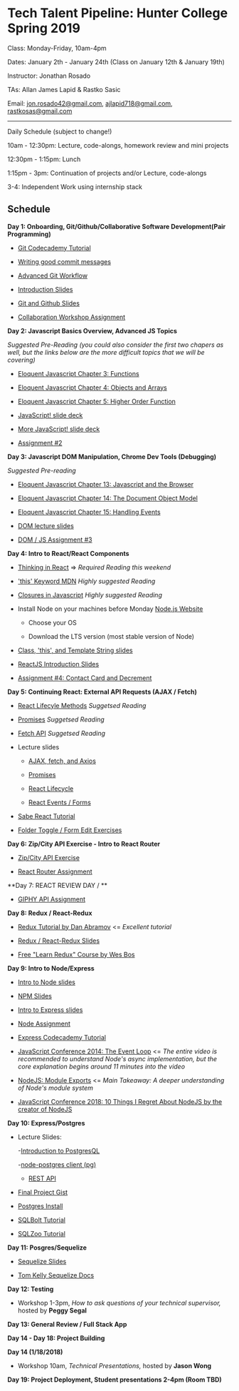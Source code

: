 # Tech Talent Pipeline: Hunter College Spring 2019

Class: Monday-Friday, 10am-4pm

Dates: January 2th - January 24th (Class on January 12th & January 19th)

Instructor: Jonathan Rosado

TAs: Allan James Lapid & Rastko Sasic

Email: jon.rosado42@gmail.com, ajlapid718@gmail.com, rastkosas@gmail.com

---

Daily Schedule (subject to change!)

10am - 12:30pm: Lecture, code-alongs, homework review and mini projects

12:30pm - 1:15pm: Lunch

1:15pm - 3pm: Continuation of projects and/or Lecture, code-alongs

3-4: Independent Work using internship stack

## Schedule

**Day 1: Onboarding, Git/Github/Collaborative Software Development(Pair Programming)**

- [Git Codecademy Tutorial](https://www.codecademy.com/learn/learn-git)

- [Writing good commit messages](https://medium.com/compass-true-north/writing-good-commit-messages-fc33af9d6321)

- [Advanced Git Workflow](https://www.atlassian.com/git/tutorials/comparing-workflows)

- [Introduction Slides](https://drive.google.com/file/d/1SkMvmSwW7QXIPzGCCCt7-KmMkw96jnls/view?usp=sharing)

- [Git and Github Slides](https://drive.google.com/file/d/1L_XvhD7U_n3Fttp8Q_v-M8B6v3IlTjv4/view?usp=sharing)

- [Collaboration Workshop Assignment](https://docs.google.com/document/d/1K94PRD-EN19PtFY7T7ao0JZ0cyKkAlMEjMZ8_VyfTNk/edit?usp=sharing)

**Day 2: Javascript Basics Overview, Advanced JS Topics**

 _Suggested Pre-Reading (you could also consider the first two chapers as well, but the links below are the more difficult topics that we will be covering)_

- [Eloquent Javascript Chapter 3: Functions](http://eloquentjavascript.net/03_functions.html)

- [Eloquent Javascript Chapter 4: Objects and Arrays](http://eloquentjavascript.net/04_data.html)

- [Eloquent Javascript Chapter 5: Higher Order Function](http://eloquentjavascript.net/05_higher_order.html)

- [JavaScript! slide deck](https://drive.google.com/file/d/1JL2pjlW0np5sxY8uKLQdU_W8vd3PPXdM/view?usp=sharing)

- [More JavaScript! slide deck](https://drive.google.com/file/d/1RAYPYLNmtDRqLy1bBFuDxpqsiOnYOpRg/view?usp=sharing)

- [Assignment #2](https://docs.google.com/document/d/1EezLzZk3OmCEF6GICIngtiU1NggznZtyYA4bsqjg5fo/edit#heading=h.oooip3m3scyd)

**Day 3: Javascript DOM Manipulation, Chrome Dev Tools (Debugging)**

_Suggested Pre-reading_

- [Eloquent Javascript Chapter 13: Javascript and the Browser](http://eloquentjavascript.net/13_browser.html)

- [Eloquent Javascript Chapter 14: The Document Object Model](http://eloquentjavascript.net/14_dom.html)

- [Eloquent Javascript Chapter 15: Handling Events](http://eloquentjavascript.net/15_event.html)

- [DOM lecture slides](https://drive.google.com/file/d/14MVz8KCMbsi46oKaegnnYDVasrXy2NGT/view?usp=sharing)

- [DOM / JS Assignment #3](https://drive.google.com/drive/u/0/my-drive)

**Day 4: Intro to React/React Components**

- [Thinking in React](https://reactjs.org/docs/thinking-in-react.html) => _Required Reading this weekend_

- ['this' Keyword MDN](https://developer.mozilla.org/en-US/docs/Web/JavaScript/Reference/Operators/this) _Highly suggested Reading_

- [Closures in Javascript](https://developer.mozilla.org/en-US/docs/Web/JavaScript/Closures) _Highly suggested Reading_

- Install Node on your machines before Monday [Node.js Website](https://nodejs.org/en/download/)

  - Choose your OS

  - Download the LTS version (most stable version of Node)

- [Class, 'this', and Template String slides](https://drive.google.com/file/d/1CnEmIPZNK1W4nQoc-GHQJHafvGPLkvOt/view?usp=sharing)

- [ReactJS Introduction Slides](https://drive.google.com/file/d/1BBC8z_kuZ-PT0WmGeDbgM9AmZr2IOPrE/view?usp=sharing)

- [Assignment #4: Contact Card and Decrement](https://docs.google.com/document/d/1oU4kDA9WtbauADOgWV-2EZPPV-SirW1p2RTWsWMZxh8/edit?usp=sharing)

**Day 5: Continuing React: External API Requests (AJAX / Fetch)**

- [React Lifecyle Methods](https://reactjs.org/docs/state-and-lifecycle.html) _Suggetsed Reading_

- [Promises](https://developer.mozilla.org/en-US/docs/Web/JavaScript/Reference/Global_Objects/Promise) _Suggetsed Reading_

- [Fetch API](https://developer.mozilla.org/en-US/docs/Web/API/Fetch_API) _Suggetsed Reading_

- Lecture slides

  - [AJAX, fetch, and Axios](https://drive.google.com/file/d/1xMVz85U_cwgEqjynGaEMfwT_JNYbI1E6/view?usp=sharing)

  - [Promises](https://drive.google.com/file/d/1xVo6kagZiOvdXexzT7ujiIXZTFC2ov0F/view?usp=sharing)

  - [React Lifecycle](https://drive.google.com/file/d/1n_wwOKf6cjvAQPYK7Z0P3qN_mRw82ozY/view?usp=sharing)

  - [React Events / Forms](https://drive.google.com/file/d/1HXGVusEsJjIVsYaMyscbwiLwggMphV2s/view?usp=sharing)

 - [Sabe React Tutorial](https://sabe.io/tutorials/getting-started-with-react)

 - [Folder Toggle / Form Edit Exercises](https://drive.google.com/file/d/1mvHB2VZf7pXEBoHdcft_5rTlKcv24Vs-/view?usp=sharing)


**Day 6: Zip/City API Exercise - Intro to React Router**

- [Zip/City API Exercise](https://gist.github.com/johnnybee4e/4cb228365742aaf50e8ff51728cd9c4b)

- [React Router Assignment](https://gist.github.com/ajLapid718/0a95c08420ea645735bac88113928f63)

**Day 7: REACT REVIEW DAY / **

- [GIPHY API Assignment](https://gist.github.com/johnnybee4e/9cc6d702f8771a7909b6ad97a79ef60b)

**Day 8: Redux / React-Redux**

- [Redux Tutorial by Dan Abramov](https://egghead.io/courses/getting-started-with-redux) <= _Excellent tutorial_

- [Redux / React-Redux Slides](https://drive.google.com/file/d/1_dnQBpqwaz4OFRi9MBZfVLgflmiiRqJW/view?usp=sharing)

- [Free "Learn Redux" Course by Wes Bos](https://learnredux.com/)

**Day 9: Intro to Node/Express**

- [Intro to Node slides](https://drive.google.com/file/d/1C9unBMKGkQSTRIJxp57Djne49t_GJDyk/view?usp=sharing)

- [NPM Slides](https://drive.google.com/file/d/1Y2fovo740KCzjqZo46kPeKU7403BtimH/view?usp=sharing)

- [Intro to Express slides](https://drive.google.com/file/d/1ro-gLIoVBapGHXQnNKqPrVyud0Zq-zRu/view?usp=sharing)

- [Node Assignment](https://gist.github.com/johnnybee4e/d0b230a30e1323dd06155f951da5c803)

- [Express Codecademy Tutorial](https://www.codecademy.com/learn/learn-express)

- [JavaScript Conference 2014: The Event Loop](https://www.youtube.com/watch?v=8aGhZQkoFbQ&feature=youtu.be&t=676) <= _The entire video is recommended to understand Node's async implementation, but the core explanation begins around 11 minutes into the video_

- [NodeJS: Module Exports](https://www.sitepoint.com/understanding-module-exports-exports-node-js/) <= _Main Takeaway: A deeper understanding of Node's module system_

- [JavaScript Conference 2018: 10 Things I Regret About NodeJS by the creator of NodeJS](https://www.youtube.com/watch?v=M3BM9TB-8yA&vl=en)

**Day 10: Express/Postgres**

- Lecture Slides:

  -[Introduction to PostgresQL](https://drive.google.com/file/d/1lrJMJQ6sIN9Xk0AImzOgTKkXh741VI3p/view?usp=sharing)
  
  -[node-postgres client (pg)](https://drive.google.com/file/d/1m-xlhm4QL93bxWvYsR0MVhF13a9USEXH/view?usp=sharing)
  
  - [REST API](https://drive.google.com/file/d/1P1Kjnd8YY5_gtd1JA14QPbdt69r9T7cb/view?usp=sharing)

- [Final Project Gist](https://gist.github.com/johnnybee4e/fad98a1d8115ca8186d1df8de524ec5a)

- [Postgres Install](https://gist.github.com/johnnybee4e/cbb1e3081cec5ddb5d1d2cc50238eb92)

- [SQLBolt Tutorial](https://sqlbolt.com/)

- [SQLZoo Tutorial](https://sqlzoo.net/)

**Day 11: Posgres/Sequelize**

- [Sequelize Slides](https://drive.google.com/file/d/1aiuzts6wny4Wk0ipB_ohBk3CJzOmr65M/view?usp=sharing)

- [Tom Kelly Sequelize Docs](https://github.com/tmkelly28/sequelize-reference)

**Day 12: Testing**

- Workshop 1-3pm, _How to ask questions of your technical supervisor,_ hosted by __Peggy Segal__

**Day 13: General Review / Full Stack App**

**Day 14 - Day 18: Project Building**

**Day 14 (1/18/2018)**

- Workshop 10am, _Technical Presentations,_ hosted by __Jason Wong__

**Day 19: Project Deployment, Student presentations 2-4pm (Room TBD)**
